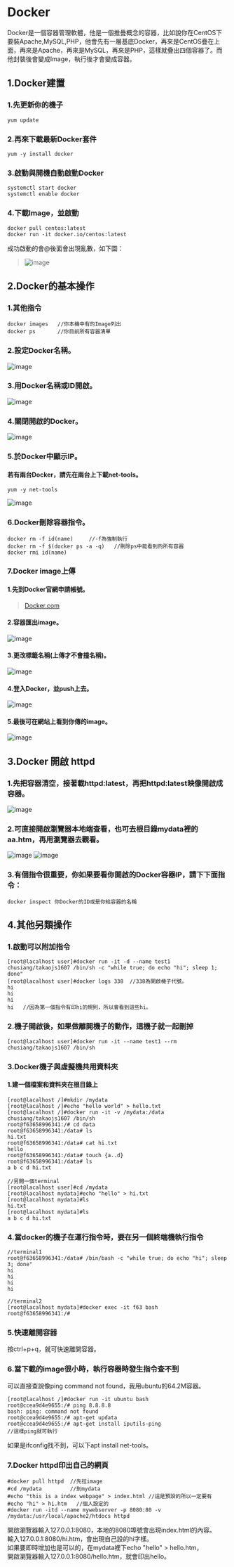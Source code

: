 # Docker
Docker是一個容器管理軟體，他是一個推疊概念的容器，比如說你在CentOS下要裝Apache,MySQL,PHP，他會先有一層基底Docker，再來是CentOS疊在上面，再來是Apache，再來是MySQL，再來是PHP，這樣就疊出四個容器了。而他封裝後會變成Image，執行後才會變成容器。   
## 1.Docker建置
### 1.先更新你的機子
```
yum update
```
### 2.再來下載最新Docker套件
```
yum -y install docker
```
### 3.啟動與開機自動啟動Docker
```
systemctl start docker
systemctl enable docker
```
### 4.下載Image，並啟動
```
docker pull centos:latest
docker run -it docker.io/centos:latest
```
成功啟動的會@後面會出現亂數，如下圖：
>![image](https://github.com/LarrySu508/Linux_note/blob/master/Week3/rundocker.png)
## 2.Docker的基本操作
### 1.其他指令
```
docker images   //你本機中有的Image列出
docker ps       //你目前所有容器清單
```
### 2.設定Docker名稱。
![image](https://github.com/LarrySu508/Linux_note/blob/master/Week4/2-1.png)
### 3.用Docker名稱或ID開啟。
![image](https://github.com/LarrySu508/Linux_note/blob/master/Week4/2-2.png)
### 4.關閉開啟的Docker。
![image](https://github.com/LarrySu508/Linux_note/blob/master/Week4/2-3.png)
### 5.於Docker中顯示IP。
#### 若有兩台Docker，請先在兩台上下載net-tools。
```
yum -y net-tools
```
![image](https://github.com/LarrySu508/Linux_note/blob/master/Week4/2-4.png)
### 6.Docker刪除容器指令。
```
docker rm -f id(name)     //-f為強制執行
docker rm -f $(docker ps -a -q)   //刪除ps中能看到的所有容器
docker rmi id(name)
```
### 7.Docker image上傳
#### 1.先到Docker官網申請帳號。
> [Docker.com](https://www.docker.com/)
#### 2.容器匯出image。
![image](https://github.com/LarrySu508/Linux_note/blob/master/Week4/2-5.png)
#### 3.更改標籤名稱(上傳才不會撞名稱)。
![image](https://github.com/LarrySu508/Linux_note/blob/master/Week4/2-6.png)
#### 4.登入Docker，並push上去。
![image](https://github.com/LarrySu508/Linux_note/blob/master/Week4/2-7.png)
#### 5.最後可在網站上看到你傳的image。
![image](https://github.com/LarrySu508/Linux_note/blob/master/Week4/2-8.png)
## 3.Docker 開啟 httpd
### 1.先把容器清空，接著載httpd:latest，再把httpd:latest映像開啟成容器。
![image](https://github.com/LarrySu508/Linux_note/blob/master/Week5/m.png)
### 2.可直接開啟瀏覽器本地端查看，也可去根目錄mydata裡的aa.htm，再用瀏覽器去觀看。
![image](https://github.com/LarrySu508/Linux_note/blob/master/Week5/n.png)
![image](https://github.com/LarrySu508/Linux_note/blob/master/Week5/o.png)
### 3.有個指令很重要，你如果要看你開啟的Docker容器IP，請下下面指令：
```
docker inspect 你Docker的ID或是你給容器的名稱
```
## 4.其他另類操作
### 1.啟動可以附加指令
```
[root@lacalhost user]#docker run -it -d --name test1 chusiang/takaojs1607 /bin/sh -c "while true; do echo "hi"; sleep 1; done"
[root@lacalhost user]#docker logs 338  //338為開啟機子代號。
hi
hi
hi
hi   //因為第一個指令有印hi的規則，所以會看到這些hi。
```
### 2.機子開啟後，如果做離開機子的動作，這機子就一起刪掉
```
[root@lacalhost user]#docker run -it --name test1 --rm chusiang/takaojs1607 /bin/sh
```
### 3.Docker機子與虛擬機共用資料夾
#### 1.建一個檔案和資料夾在根目錄上
```
[root@lacalhost /]#mkdir /mydata
[root@lacalhost /]#echo "hello world" > hello.txt
[root@lacalhost /]#docker run -it -v /mydata:/data chusiang/takaojs1607 /bin/sh
root@f63658996341:/# cd data
root@f63658996341:/data# ls
hi.txt
root@f63658996341:/data# cat hi.txt 
hello
root@f63658996341:/data# touch {a..d}
root@f63658996341:/data# ls
a b c d hi.txt
```
```
//另開一個terminal
[root@lacalhost user]#cd /mydata
[root@lacalhost mydata]#echo "hello" > hi.txt
[root@lacalhost mydata]#ls
hi.txt
[root@lacalhost mydata]#ls
a b c d hi.txt
```
### 4.當docker的機子在運行指令時，要在另一個終端機執行指令
```
//terminal1
root@f63658996341:/data# /bin/bash -c "while true; do echo "hi"; sleep 3; done"
hi
hi
hi
hi
```
```
//terminal2
[root@lacalhost mydata]#docker exec -it f63 bash
root@f63658996341:/#
```
### 5.快速離開容器
按ctrl+p+q，就可快速離開容器。
### 6.當下載的image很小時，執行容器時發生指令查不到
可以直接查說像ping command not found，我用ubuntu的64.2M容器。    
```
[root@lacalhost /]#docker run -it ubuntu bash
root@ccea9d4e9655:/# ping 8.8.8.8
bash: ping: command not found
root@ccea9d4e9655:/# apt-get updata
root@ccea9d4e9655:/# apt-get install iputils-ping
//這樣ping就可執行
```
如果是ifconfig找不到，可以下apt install net-tools。
### 7.Docker httpd印出自己的網頁
```
#docker pull httpd  //先拉image
#cd /mydata         //到mydata
#echo "this is a index webpage" > index.html //這是預設的所以一定要有
#echo "hi" > hi.htm   //個人設定的
#docker run -itd --name mywebserver -p 8080:80 -v /mydata:/usr/local/apache2/htdocs httpd
```
開啟瀏覽器輸入127.0.0.1:8080，本地的8080埠號會出現index.html的內容。    
輸入127.0.0.1:8080/hi.htm，會出現自己設的hi字樣。    
如果要即時增加也是可以的，在mydata裡下echo "hello" > hello.htm，   
開啟瀏覽器輸入127.0.0.1:8080/hello.htm，就會印出hello。
